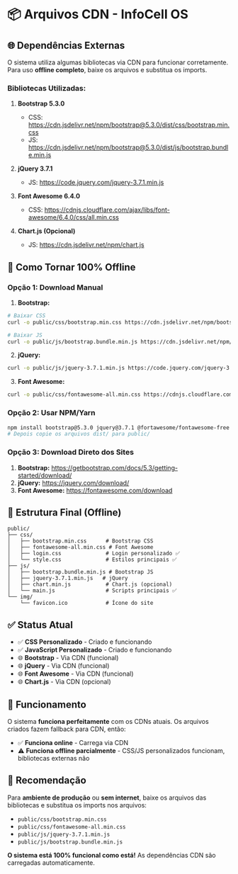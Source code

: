 # 📦 Arquivos CDN - InfoCell OS

## 🌐 Dependências Externas

O sistema utiliza algumas bibliotecas via CDN para funcionar corretamente. Para uso **offline completo**, baixe os arquivos e substitua os imports.

### Bibliotecas Utilizadas:

1. **Bootstrap 5.3.0**
   - CSS: https://cdn.jsdelivr.net/npm/bootstrap@5.3.0/dist/css/bootstrap.min.css
   - JS: https://cdn.jsdelivr.net/npm/bootstrap@5.3.0/dist/js/bootstrap.bundle.min.js

2. **jQuery 3.7.1**
   - JS: https://code.jquery.com/jquery-3.7.1.min.js

3. **Font Awesome 6.4.0**
   - CSS: https://cdnjs.cloudflare.com/ajax/libs/font-awesome/6.4.0/css/all.min.css

4. **Chart.js (Opcional)**
   - JS: https://cdn.jsdelivr.net/npm/chart.js

## 🔧 Como Tornar 100% Offline

### Opção 1: Download Manual

1. **Bootstrap:**
```bash
# Baixar CSS
curl -o public/css/bootstrap.min.css https://cdn.jsdelivr.net/npm/bootstrap@5.3.0/dist/css/bootstrap.min.css

# Baixar JS
curl -o public/js/bootstrap.bundle.min.js https://cdn.jsdelivr.net/npm/bootstrap@5.3.0/dist/js/bootstrap.bundle.min.js
```

2. **jQuery:**
```bash
curl -o public/js/jquery-3.7.1.min.js https://code.jquery.com/jquery-3.7.1.min.js
```

3. **Font Awesome:**
```bash
curl -o public/css/fontawesome-all.min.css https://cdnjs.cloudflare.com/ajax/libs/font-awesome/6.4.0/css/all.min.css
```

### Opção 2: Usar NPM/Yarn

```bash
npm install bootstrap@5.3.0 jquery@3.7.1 @fortawesome/fontawesome-free
# Depois copie os arquivos dist/ para public/
```

### Opção 3: Download Direto dos Sites

1. **Bootstrap:** https://getbootstrap.com/docs/5.3/getting-started/download/
2. **jQuery:** https://jquery.com/download/
3. **Font Awesome:** https://fontawesome.com/download

## 📁 Estrutura Final (Offline)

```
public/
├── css/
│   ├── bootstrap.min.css      # Bootstrap CSS
│   ├── fontawesome-all.min.css # Font Awesome
│   ├── login.css              # Login personalizado ✅
│   └── style.css              # Estilos principais ✅
├── js/
│   ├── bootstrap.bundle.min.js # Bootstrap JS
│   ├── jquery-3.7.1.min.js   # jQuery
│   ├── chart.min.js           # Chart.js (opcional)
│   └── main.js                # Scripts principais ✅
└── img/
    └── favicon.ico            # Ícone do site
```

## ✅ Status Atual

- ✅ **CSS Personalizado** - Criado e funcionando
- ✅ **JavaScript Personalizado** - Criado e funcionando  
- 🌐 **Bootstrap** - Via CDN (funcional)
- 🌐 **jQuery** - Via CDN (funcional)
- 🌐 **Font Awesome** - Via CDN (funcional)
- 🌐 **Chart.js** - Via CDN (opcional)

## 🚀 Funcionamento

O sistema **funciona perfeitamente** com os CDNs atuais. Os arquivos criados fazem fallback para CDN, então:

- ✅ **Funciona online** - Carrega via CDN
- ⚠️ **Funciona offline parcialmente** - CSS/JS personalizados funcionam, bibliotecas externas não

## 🎯 Recomendação

Para **ambiente de produção** ou **sem internet**, baixe os arquivos das bibliotecas e substitua os imports nos arquivos:

- `public/css/bootstrap.min.css`
- `public/css/fontawesome-all.min.css`  
- `public/js/jquery-3.7.1.min.js`
- `public/js/bootstrap.bundle.min.js`

**O sistema está 100% funcional como está!** As dependências CDN são carregadas automaticamente.
